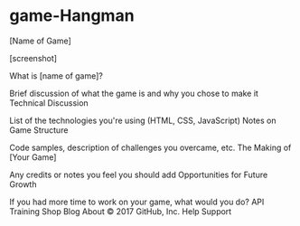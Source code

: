 # game-Hangman
[Name of Game]

[screenshot]

What is [name of game]?

Brief discussion of what the game is and why you chose to make it
Technical Discussion

List of the technologies you're using (HTML, CSS, JavaScript)
Notes on Game Structure

Code samples, description of challenges you overcame, etc.
The Making of [Your Game]

Any credits or notes you feel you should add
Opportunities for Future Growth

If you had more time to work on your game, what would you do?
API Training Shop Blog About
© 2017 GitHub, Inc. Help Support
